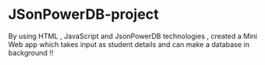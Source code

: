 # JSonPowerDB-project


By using HTML , JavaScript and JsonPowerDB technologies ,
created a Mini Web app which takes input as student details and can make a database in background !!
